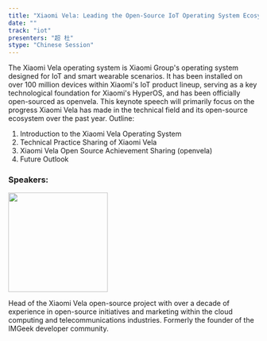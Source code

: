 ```yaml
---
title: "Xiaomi Vela: Leading the Open-Source IoT Operating System Ecosystem"
date: ""
track: "iot"
presenters: "超 杜"
stype: "Chinese Session"
--- 
```


The Xiaomi Vela operating system is Xiaomi Group's operating system designed for IoT and smart wearable scenarios. It has been installed on over 100 million devices within Xiaomi's IoT product lineup, serving as a key technological foundation for Xiaomi's HyperOS, and has been officially open-sourced as openvela. This keynote speech will primarily focus on the progress Xiaomi Vela has made in the technical field and its open-source ecosystem over the past year.
Outline:
1. Introduction to the Xiaomi Vela Operating System
2. Technical Practice Sharing of Xiaomi Vela
3. Xiaomi Vela Open Source Achievement Sharing (openvela)
4. Future Outlook



### Speakers:

<img src="https://sessionize.com/image/89b0-400o400o1-n5h9DHWwDzRuje2NQEGABt.jpg" width="200" /><br/>

Head of the Xiaomi Vela open-source project
with over a decade of experience in open-source initiatives and marketing within the cloud computing and telecommunications industries. Formerly the founder of the IMGeek developer community.